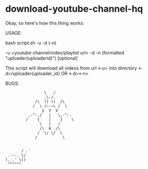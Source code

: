 # download-youtube-channel-hq


Okay, so here's how this thing works:

USAGE:

bash script.sh -u -d (-n)

-u <youtube channel/video/playlist url> 
-d <directory to download the videos to>
-n <uploader and id> (formatted "uploader{uploaderid}") [optional]

This script will download all videos from url <-u> into directory <-d>/uploader{uploader_id} OR <-d><-n>



BUGS:

```
                 \   / 
                 .\-/. 
             /\  () ()  /\ 
            /  \ /~-~\ /  \ 
                y  Y  V 
          ,-^-./   |   \,-^-.
         /    {    |    }    \
               \   |   / 
               /\  A  /\ 
              /  \/ \/  \ 
             /           \


       / .'
 .---. \/
(._.' \()
 ^"""^"

```
